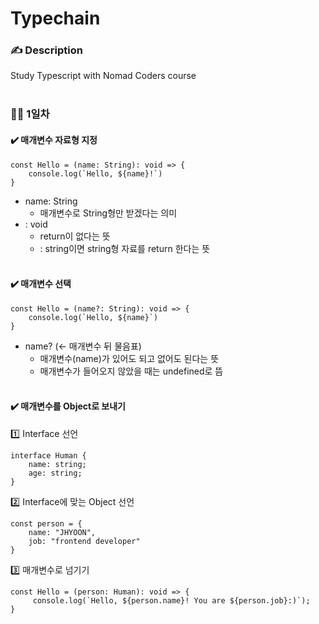 # Typechain

### **✍️ Description**

Study Typescript with Nomad Coders course
<br/>
<br/>

### **🏃‍♀️ 1일차**<br/>

#### ✔️ 매개변수 자료형 지정

    const Hello = (name: String): void => {
        console.log(`Hello, ${name}!`)
    }

- name: String
  - 매개변수로 String형만 받겠다는 의미
- : void
  - return이 없다는 뜻
  - : string이면 string형 자료를 return 한다는 뜻
    <br/>
    <br/>

#### ✔️ 매개변수 선택

    const Hello = (name?: String): void => {
        console.log(`Hello, ${name}`)
    }

- name? (← 매개변수 뒤 물음표)
  - 매개변수(name)가 있어도 되고 없어도 된다는 뜻
  - 매개변수가 들어오지 않았을 때는 undefined로 뜸
    <br/>
    <br/>

#### ✔️ 매개변수를 Object로 보내기

1️⃣ Interface 선언<br/>

    interface Human {
        name: string;
        age: string;
    }

2️⃣ Interface에 맞는 Object 선언

    const person = {
        name: "JHYOON",
        job: "frontend developer"
    }

3️⃣ 매개변수로 넘기기

    const Hello = (person: Human): void => {
         console.log(`Hello, ${person.name}! You are ${person.job}:)`);
    }
